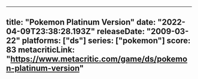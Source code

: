 
---
title: "Pokemon Platinum Version"
date: "2022-04-09T23:38:28.193Z"
releaseDate: "2009-03-22"
platforms: ["ds"]
series: ["pokemon"]
score: 83
metacriticLink: "https://www.metacritic.com/game/ds/pokemon-platinum-version"
---

